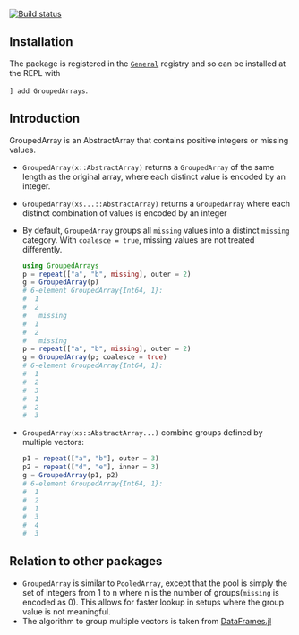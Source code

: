 [![Build status](https://github.com/FixedEffects/GroupedArrays.jl/workflows/CI/badge.svg)](https://github.com/FixedEffects/GroupedArrays.jl/actions)

## Installation
The package is registered in the [`General`](https://github.com/JuliaRegistries/General) registry and so can be installed at the REPL with 

`] add GroupedArrays`.

## Introduction
GroupedArray is an AbstractArray that contains positive integers or missing values.

- `GroupedArray(x::AbstractArray)` returns a `GroupedArray` of the same length as the original array, where each distinct value is encoded by an integer.
- `GroupedArray(xs...::AbstractArray)` returns a `GroupedArray` where each distinct combination of values is encoded by an integer 
- By default, `GroupedArray` groups all `missing` values into a distinct `missing` category. With `coalesce = true`, missing values are not treated differently.

  ```julia
  using GroupedArrays
  p = repeat(["a", "b", missing], outer = 2)
  g = GroupedArray(p)
  # 6-element GroupedArray{Int64, 1}:
  #  1
  #  2
  #   missing
  #  1
  #  2
  #   missing
  p = repeat(["a", "b", missing], outer = 2)
  g = GroupedArray(p; coalesce = true)
  # 6-element GroupedArray{Int64, 1}:
  #  1
  #  2
  #  3
  #  1
  #  2
  #  3
  ```

- `GroupedArray(xs::AbstractArray...)` combine groups defined by multiple vectors:
  ```julia
  p1 = repeat(["a", "b"], outer = 3)
  p2 = repeat(["d", "e"], inner = 3)
  g = GroupedArray(p1, p2)
  # 6-element GroupedArray{Int64, 1}:
  #  1
  #  2
  #  1
  #  3
  #  4
  #  3
  ```

## Relation to other packages
- `GroupedArray` is similar to `PooledArray`, except that the pool is simply the set of integers from 1 to n where n is the number of groups(`missing` is encoded as 0). This allows for faster lookup in setups where the group value is not meaningful.
- The algorithm to group multiple vectors is taken from [DataFrames.jl](https://github.com/JuliaData/DataFrames.jl)



